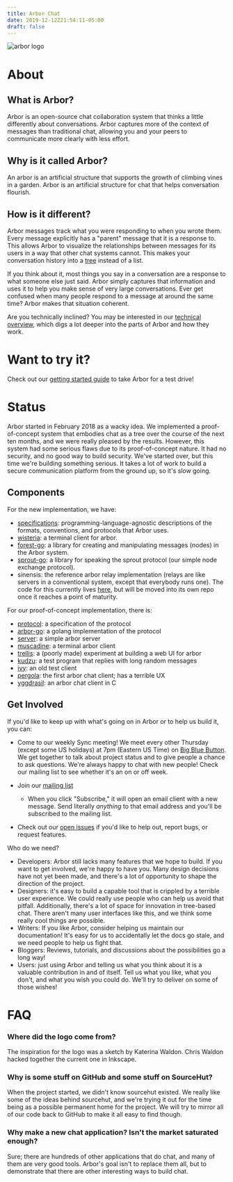 ```yaml
---
title: Arbor Chat
date: 2019-12-12Z21:54:11-05:00
draft: false
---
```


![arbor logo](https://git.sr.ht/~whereswaldon/forest-go/blob/master/img/arbor-logo.png)

# About

## What is Arbor?

Arbor is an open-source chat collaboration system that thinks a little differently about conversations. Arbor captures more of the context of messages than traditional chat, allowing you and your peers to communicate more clearly with less effort.

## Why is it called Arbor?

An arbor is an artificial structure that supports the growth of climbing vines in a garden. Arbor is an artificial structure for chat that helps conversation flourish.

## How is it different?

Arbor messages track what you were responding to when you wrote them. Every message explicitly has a "parent" message that it is a response to. This allows Arbor to visualize the relationships between messages for its users in a way that other chat systems cannot. This makes your conversation history into a [tree](https://en.wikipedia.org/wiki/Tree_(data_structure)) instead of a list.

If you think about it, most things you say in a conversation are a response to what someone else just said. Arbor simply captures that information and uses it to help you make sense of very large conversations. Ever get confused when many people respond to a message at around the same time? Arbor makes that situation coherent.

Are you technically inclined? You may be interested in our [technical overview](./technical-overview.md), which digs a lot deeper into the parts of Arbor and how they work.

# Want to try it?

Check out our [getting started guide](./getting-started.md) to take Arbor for a test drive!

# Status

Arbor started in February 2018 as a wacky idea. We implemented a proof-of-concept system that embodies chat as a tree over the course of the next ten months, and we were really pleased by the results. However, this system had some serious flaws due to its proof-of-concept nature. It had no security, and no good way to build security. We've started over, but this time we're building something serious. It takes a lot of work to build a secure communication platform from the ground up, so it's slow going.

## Components

For the new implementation, we have:

- [specifications](specifications): programming-language-agnostic
  descriptions of the formats, conventions, and protocols that Arbor
  uses.
- [wisteria](https://git.sr.ht/~whereswaldon/wisteria): a terminal client for arbor.
- [forest-go](https://git.sr.ht/~whereswaldon/forest-go): a library for creating and manipulating messages (nodes) in the Arbor system.
- [sprout-go](https://git.sr.ht/~whereswaldon/sprout-go): a library for speaking the sprout protocol (our simple node exchange protocol).
- sinensis: the reference arbor relay implementation (relays are like servers in a conventional system, except that everybody runs one). The code for this currently lives [here](https://git.sr.ht/~whereswaldon/sprout-go/tree/relay/cmd/relay), but will be moved into its own repo once it reaches a point of maturity.

For our proof-of-concept implementation, there is:

- [protocol](https://github.com/arborchat/protocol): a specification of the protocol
- [arbor-go](https://github.com/arborchat/arbor-go): a golang implementation of the protocol
- [server](https://github.com/arborchat/server): a simple arbor server
- [muscadine](https://github.com/arborchat/muscadine): a terminal arbor client
- [trellis](https://git.sr.ht/~whereswaldon/trellis): a (poorly made) experiment at building a web UI for arbor
- [kudzu](https://github.com/arborchat/kudzu): a test program that replies with long random messages
- [ivy](https://github.com/arborchat/ivy): an old test client
- [pergola](https://github.com/arborchat/pergola): the first arbor chat client; has a terrible UX
- [yggdrasil](https://github.com/arborchat/yggdrasil): an arbor chat client in C

## Get Involved

If you'd like to keep up with what's going on in Arbor or to help us build it, you can:

- Come to our weekly Sync meeting! We meet every other Thursday (except some US holidays) at 7pm (Eastern US Time) on [Big Blue Button](https://meet.nixnet.services/b/chr-mdt-z3m). We get together to talk about project status and to give people a chance to ask questions. We're always happy to chat with new people! Check our mailing list to see whether it's an on or off week.

- Join our [mailing list](https://lists.sr.ht/~whereswaldon/arbor-dev)
  - When you click "Subscribe," it will open an email client with a new message. Send literally *anything* to that email address and you'll be subscribed to the mailing list.
- Check out our [open issues](https://todo.sr.ht/~whereswaldon/arbor-dev) if you'd like to help out, report bugs, or request features.

Who do we need?

- Developers: Arbor still lacks many features that we hope to build. If you want to get involved, we're happy to have you. Many design decisions have not yet been made, and there's a lot of opportunity to shape the direction of the project.
- Designers: it's easy to build a capable tool that is crippled by a terrible user experience. We could really use people who can help us avoid that pitfall. Additionally, there's a lot of space for innovation in tree-based chat. There aren't many user interfaces like this, and we think some really cool things are possible.
- Writers: If you like Arbor, consider helping us maintain our documentation! It's easy for us to accidentally let the docs go stale, and we need people to help us fight that.
- Bloggers: Reviews, tutorials, and discussions about the possibilities go a long way!
- Users: just using Arbor and telling us what you think about it is a valuable contribution in and of itself. Tell us what you like, what you don't, and what you wish you could do. We'll try to deliver on some of those wishes!

# FAQ

### Where did the logo come from?

The inspiration for the logo was a sketch by Katerina Waldon. Chris Waldon hacked together the current one in Inkscape.

### Why is some stuff on GitHub and some stuff on SourceHut?

When the project started, we didn't know sourcehut existed. We really like some of the ideas behind sourcehut, and we're trying it out for the time being as a possible permanent home for the project. We will try to mirror all of our code back to GitHub to make it all easy to find though.

### Why make a new chat application? Isn't the market saturated enough?

Sure; there are hundreds of other applications that do chat, and many of them are very good tools. Arbor's goal isn't to replace them all, but to demonstrate that there are other interesting ways to build chat.

